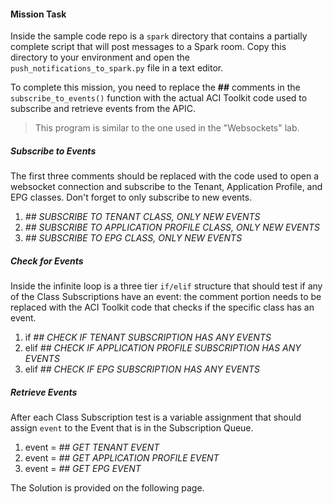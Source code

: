#### Mission Task
Inside the sample code repo is a `spark` directory that contains a partially complete script that will post messages to a Spark room. Copy this directory to your environment and open the `push_notifications_to_spark.py` file in a text editor.

To complete this mission, you need to replace the **##** comments in the `subscribe_to_events()` function with the actual ACI Toolkit code used to subscribe and retrieve events from the APIC.
>This program is similar to the one used in the "Websockets" lab.

##### Subscribe to Events
The first three comments should be replaced with the code used to open a websocket connection and subscribe to the Tenant, Application Profile, and EPG classes. Don't forget to only subscribe to new events.

1.  _## SUBSCRIBE TO TENANT CLASS, ONLY NEW EVENTS_
2.  _## SUBSCRIBE TO APPLICATION PROFILE CLASS, ONLY NEW EVENTS_
3.  _## SUBSCRIBE TO EPG CLASS, ONLY NEW EVENTS_

##### Check for Events
Inside the infinite loop is a three tier `if/elif` structure that should test if any of the Class Subscriptions have an event: the comment portion needs to be replaced with the ACI Toolkit code that checks if the specific class has an event.

1.  if _## CHECK IF TENANT SUBSCRIPTION HAS ANY EVENTS_
2.  elif _## CHECK IF APPLICATION PROFILE SUBSCRIPTION HAS ANY EVENTS_
3.  elif _## CHECK IF EPG SUBSCRIPTION HAS ANY EVENTS_

##### Retrieve Events
After each Class Subscription test is a variable assignment that should assign `event` to the Event that is in the Subscription Queue.

1.  event = _## GET TENANT EVENT_
2.  event = _## GET APPLICATION PROFILE EVENT_
3.  event = _## GET EPG EVENT_

The Solution is provided on the following page.